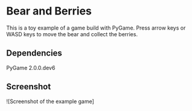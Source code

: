 # Bear and Berries

This is a toy example of a game build with PyGame.
Press arrow keys or WASD keys to move the bear and collect the berries.

## Dependencies

PyGame 2.0.0.dev6

## Screenshot

![Screenshot of the example game]
